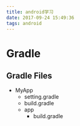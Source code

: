 ```yaml
---
title: android学习
date: 2017-09-24 15:49:36
tags: android
---
```


# Gradle

## Gradle Files
- MyApp
    + setting.gradle
    + build.gradle
    + app
        * build.gradle

